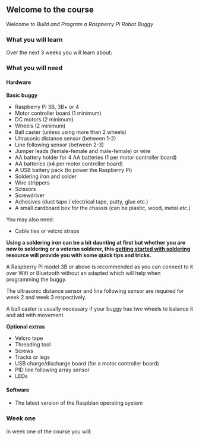 [comment]: # (
Is this step open? Y/N
If so, short description of this step:
Related links:
Related files:
)

## Welcome to the course

Welcome to *Build and Program a Raspberry Pi Robot Buggy*

[comment]: # (
Introduction to the course
)

### What you will learn

Over the next 3 weeks you will learn about:

[comment]: # (
Course breakdown
)

### What you will need

#### Hardware

**Basic buggy**

+ Raspberry Pi 3B, 3B+ or 4
+ Motor controller board (1 minimum)
+ DC motors (2 minimum)
+ Wheels (2 minimum)
+ Ball caster (unless using more than 2 wheels)
+ Ultrasonic distance sensor (between 1-2)
+ Line following sensor (between 2-3)
+ Jumper leads (female-female and male-female) or wire
+ AA battery holder for 4 AA batteries (1 per motor controller board)
+ AA batteries (x4 per motor controller board)
+ A USB battery pack (to power the Raspberry Pi)
+ Soldering iron and solder
+ Wire strippers
+ Scissors
+ Screwdriver
+ Adhesives (duct tape / electrical tape, putty, glue etc.)
+ A small cardboard box for the chassis (can be plastic, wood, metal etc.)

You may also need:

+ Cable ties or velcro straps

**Using a soldering iron can be a bit daunting at first but whether you are new to soldering or a veteran solderer, this [getting started with soldering](https://projects.raspberrypi.org/en/projects/getting-started-with-soldering) resource will provide you with some quick tips and tricks.**

A Raspberry Pi model 3B or above is recommended as you can connect to it over Wifi or Bluetooth without an adapted which will help when programming the buggy.

The ultrasonic distance sensor and line following sensor are required for week 2 and week 3 respectively. 

A ball caster is usually necessary if your buggy has two wheels to balance it and aid with movement.


**Optional extras**

+ Velcro tape
+ Threading tool
+ Screws
+ Tracks or legs
+ USB charge/discharge board (for a motor controller board)
+ PID line following array sensor
+ LEDs

#### Software

+ The latest version of the Raspbian operating system

### Week one

In week one of the course you will:

[comment]: # (
Week one breakdown
)